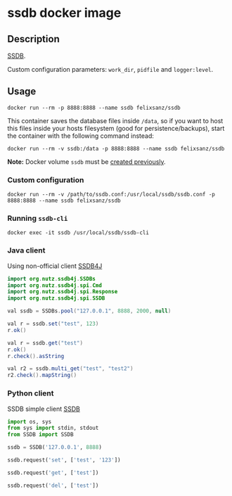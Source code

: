 # ssdb docker image

## Description

[SSDB](https://github.com/ideawu/ssdb).

Custom configuration parameters: `work_dir`, `pidfile` and `logger:level`.

## Usage

```
docker run --rm -p 8888:8888 --name ssdb felixsanz/ssdb
```

This container saves the database files inside `/data`, so if you want to host this files inside your hosts filesystem (good for persistence/backups), start the container with the following command instead:

```
docker run --rm -v ssdb:/data -p 8888:8888 --name ssdb felixsanz/ssdb
```

**Note:** Docker volume `ssdb` must be [created previously](https://docs.docker.com/engine/reference/commandline/volume_create/).

### Custom configuration

```
docker run --rm -v /path/to/ssdb.conf:/usr/local/ssdb/ssdb.conf -p 8888:8888 --name ssdb felixsanz/ssdb
```

### Running `ssdb-cli`

```
docker exec -it ssdb /usr/local/ssdb/ssdb-cli
```

### Java client

Using non-official client [SSDB4J](https://github.com/nutzam/ssdb4j)

```java
import org.nutz.ssdb4j.SSDBs
import org.nutz.ssdb4j.spi.Cmd
import org.nutz.ssdb4j.spi.Response
import org.nutz.ssdb4j.spi.SSDB

val ssdb = SSDBs.pool("127.0.0.1", 8888, 2000, null)

val r = ssdb.set("test", 123)
r.ok()

val r = ssdb.get("test")
r.ok()
r.check().asString

val r2 = ssdb.multi_get("test", "test2")
r2.check().mapString()
```

### Python client

SSDB simple client [SSDB](https://github.com/ideawu/ssdb/blob/master/api/python/SSDB.py)

```python
import os, sys
from sys import stdin, stdout
from SSDB import SSDB

ssdb = SSDB('127.0.0.1', 8888)

ssdb.request('set', ['test', '123'])

ssdb.request('get', ['test'])

ssdb.request('del', ['test'])
```
